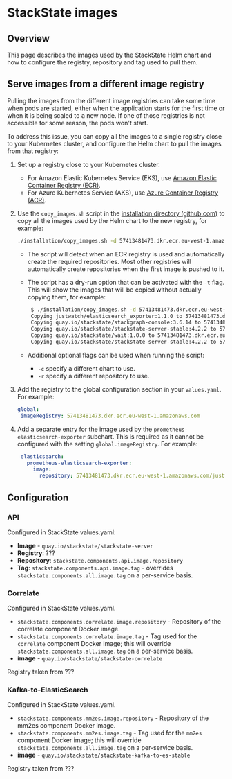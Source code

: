 # StackState images

## Overview 

This page describes the images used by the StackState Helm chart and how to configure the registry, repository and tag used to pull them.

## Serve images from a different image registry

Pulling the images from the different image registries can take some time when pods are started, either when the application starts for the first time or when it is being scaled to a new node. If one of those registries is not accessible for some reason, the pods won't start.

To address this issue, you can copy all the images to a single registry close to your Kubernetes cluster, and configure the Helm chart to pull the images from that registry:

1. Set up a registry close to your Kubernetes cluster.
   * For Amazon Elastic Kubernetes Service \(EKS\), use [Amazon Elastic Container Registry \(ECR\)](https://aws.amazon.com/ecr/).
   * For Azure Kubernetes Service \(AKS\), use [Azure Container Registry \(ACR\)](https://azure.microsoft.com/en-us/services/container-registry/).
2. Use the `copy_images.sh` script in the [installation directory \(github.com\)](https://github.com/StackVista/helm-charts/tree/master/stable/stackstate/installation) to copy all the images used by the Helm chart to the new registry, for example:

   ```bash
   ./installation/copy_images.sh -d 57413481473.dkr.ecr.eu-west-1.amazonaws.com
   ```

   * The script will detect when an ECR registry is used and automatically create the required repositories. Most other registries will automatically create repositories when the first image is pushed to it.
   * The script has a dry-run option that can be activated with the `-t` flag. This will show the images that will be copied without actually copying them, for example:

     ```bash
      $ ./installation/copy_images.sh -d 57413481473.dkr.ecr.eu-west-1.amazonaws.com -t
      Copying justwatch/elasticsearch_exporter:1.1.0 to 57413481473.dkr.ecr.eu-west-1.amazonaws.com/justwatch/elasticsearch_exporter:1.1.0 (dry-run)
      Copying quay.io/stackstate/stackgraph-console:3.6.14 to 57413481473.dkr.ecr.eu-west-1.amazonaws.com/stackstate/stackgraph-console:3.6.14 (dry-run)
      Copying quay.io/stackstate/stackstate-server-stable:4.2.2 to 57413481473.dkr.ecr.eu-west-1.amazonaws.com/stackstate/stackstate-server-stable:4.2.2 (dry-run)
      Copying quay.io/stackstate/wait:1.0.0 to 57413481473.dkr.ecr.eu-west-1.amazonaws.com/stackstate/wait:1.0.0 (dry-run)
      Copying quay.io/stackstate/stackstate-server-stable:4.2.2 to 57413481473.dkr.ecr.eu-west-1.amazonaws.com/stackstate/stackstate-server-stable:4.2.2 (dry-run)
     ```

   * Additional optional flags can be used when running the script:
     * `-c` specify a different chart to use.
     * `-r` specify a different repository to use.

3. Add the registry to the global configuration section in your `values.yaml`. For example:

   ```yaml
   global:
    imageRegistry: 57413481473.dkr.ecr.eu-west-1.amazonaws.com
   ```

4. Add a separate entry for the image used by the `prometheus-elasticsearch-exporter` subchart. This is required as it cannot be configured with the setting `global.imageRegistry`. For example:

     ```yaml
      elasticsearch:
        prometheus-elasticsearch-exporter:
          image:
            repository: 57413481473.dkr.ecr.eu-west-1.amazonaws.com/justwatch/elasticsearch_exporter
     ```

## Configuration

### API

Configured in StackState values.yaml:

* **Image** - `quay.io/stackstate/stackstate-server`
* **Registry**: ???
* **Repository**: `stackstate.components.api.image.repository`
* **Tag**: `stackstate.components.api.image.tag` - overrides `stackstate.components.all.image.tag` on a per-service basis.

### Correlate

Configured in StackState values.yaml.

* `stackstate.components.correlate.image.repository` - Repository of the correlate component Docker image.
* `stackstate.components.correlate.image.tag` - Tag used for the `correlate` component Docker image; this will override `stackstate.components.all.image.tag` on a per-service basis.
* **image** - `quay.io/stackstate/stackstate-correlate`

Registry taken from ???

### Kafka-to-ElasticSearch 

Configured in StackState values.yaml.

* `stackstate.components.mm2es.image.repository` - Repository of the mm2es component Docker image.
* `stackstate.components.mm2es.image.tag` - Tag used for the `mm2es` component Docker image; this will override `stackstate.components.all.image.tag` on a per-service basis.
* **image** - `quay.io/stackstate/stackstate-kafka-to-es-stable`

Registry taken from ???